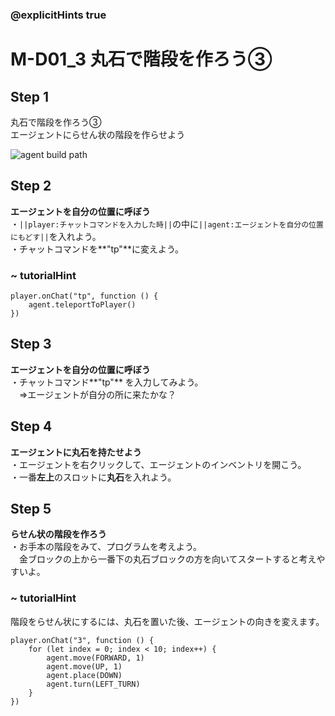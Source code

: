 ### @explicitHints true

# M-D01_3 丸石で階段を作ろう③　

## Step 1
丸石で階段を作ろう③  
エージェントにらせん状の階段を作らせよう

![agent build path](https://teck89.xsrv.jp/MEE_tutorial/img/M-D01_3.png)

## Step 2
**エージェントを自分の位置に呼ぼう**  
・``||player:チャットコマンドを入力した時||``の中に``||agent:エージェントを自分の位置にもどす||``を入れよう。  
・チャットコマンドを**"tp"**に変えよう。

### ~ tutorialHint

```blocks
player.onChat("tp", function () {
    agent.teleportToPlayer()	
})

```

## Step 3
**エージェントを自分の位置に呼ぼう**  
・チャットコマンド**"tp"** を入力してみよう。  
　⇒エージェントが自分の所に来たかな？

## Step 4
**エージェントに丸石を持たせよう**  
・エージェントを右クリックして、エージェントのインベントリを開こう。  
・一番**左上**のスロットに**丸石**を入れよう。

## Step 5
**らせん状の階段を作ろう**  
・お手本の階段をみて、プログラムを考えよう。  
　金ブロックの上から一番下の丸石ブロックの方を向いてスタートすると考えやすいよ。


### ~ tutorialHint

階段をらせん状にするには、丸石を置いた後、エージェントの向きを変えます。

```blocks
player.onChat("3", function () {
    for (let index = 0; index < 10; index++) {
        agent.move(FORWARD, 1)
        agent.move(UP, 1)
        agent.place(DOWN)
        agent.turn(LEFT_TURN)
    }
})

```
